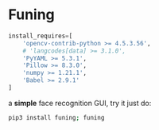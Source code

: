 # Funing
```python
install_requires=[
    'opencv-contrib-python >= 4.5.3.56',
    # 'langcodes[data] >= 3.1.0',
    'PyYAML >= 5.3.1',
    'Pillow >= 8.3.0',
    'numpy >= 1.21.1',
    'Babel >= 2.9.1'
]
```
a **simple** face recognition GUI, try it just do:  
```bash
pip3 install funing; funing
```
